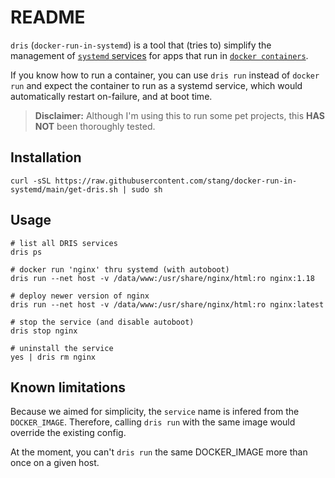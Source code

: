 # README

`dris` (`docker-run-in-systemd`) is a tool that (tries to) simplify the management of [`systemd` services](https://www.freedesktop.org/software/systemd/man/systemd.service.html) for apps that run in [`docker containers`](https://www.docker.com/resources/what-container).

If you know how to run a container, you can use `dris run` instead of `docker run` and expect the container to run as a systemd service, which would automatically restart on-failure, and at boot time.

> **Disclaimer:** Although I'm using this to run some pet projects, this **HAS NOT** been thoroughly tested.

## Installation

```
curl -sSL https://raw.githubusercontent.com/stang/docker-run-in-systemd/main/get-dris.sh | sudo sh
```

## Usage

```
# list all DRIS services
dris ps

# docker run 'nginx' thru systemd (with autoboot)
dris run --net host -v /data/www:/usr/share/nginx/html:ro nginx:1.18

# deploy newer version of nginx
dris run --net host -v /data/www:/usr/share/nginx/html:ro nginx:latest

# stop the service (and disable autoboot)
dris stop nginx

# uninstall the service
yes | dris rm nginx
```

## Known limitations

Because we aimed for simplicity, the `service` name is infered from the `DOCKER_IMAGE`.
Therefore, calling `dris run` with the same image would override the existing config.

At the moment, you can't `dris run` the same DOCKER_IMAGE more than once on a given host.
